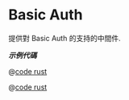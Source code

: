 # Basic Auth

提供對 Basic Auth 的支持的中間件.

_**示例代碼**_

<CodeGroup>
  <CodeGroupItem title="main.rs" active>

@[code rust](../../../../codes/basic-auth/src/main.rs)

  </CodeGroupItem>
  <CodeGroupItem title="Cargo.toml">

@[code rust](../../../../codes/basic-auth/Cargo.toml)

  </CodeGroupItem>
</CodeGroup>